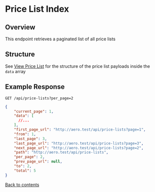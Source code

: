 # Price List Index

## Overview

This endpoint retrieves a paginated list of all price lists

## Structure

See [View Price List](VIEW.md) for the structure of the price list payloads inside the `data` array

## Example Response

```http request
GET /api/price-lists?per_page=2
```

```json lines
{
    "current_page": 1,
    "data": [
      //...
    ],
    "first_page_url": "http://aero.test/api/price-lists?page=1",
    "from": 1,
    "last_page": 3,
    "last_page_url": "http://aero.test/api/price-lists?page=3",
    "next_page_url": "http://aero.test/api/price-lists?page=2",
    "path": "http://aero.test/api/price-lists",
    "per_page": 2,
    "prev_page_url": null,
    "to": 2,
    "total": 5
}
```

[Back to contents](../../README.md#table-of-contents)
